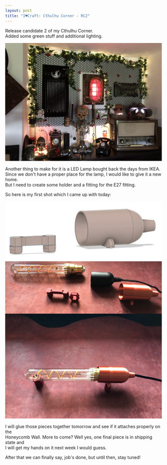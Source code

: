 ```yaml
---
layout: post
title: "I♥Craft: Cthulhu Corner - RC2"
---
```


Release candidate 2 of my Cthulhu Corner.  
Added some green stuff and additional lighting.

![Cthulhu Corner RC2](/assets/pix/CthulhuCorner_RC2.JPG) 

Another thing to make for it is a LED Lamp bought back the days from IKEA.  
Since we don't have a proper place for the lamp, I would like to give it a new home.  
But I need to create some holder and a fitting for the E27 fitting.

So here is my first shot which I came up with today:

![Cthulhu Corner Collage](/assets/pix/CthulhuCorner_E27_CAD.png)   
![Cthulhu Corner Collage](/assets/pix/CthulhuCorner_E27_Print.jpg)

I will glue those pieces together tomorrow and see if it attaches properly on the  
Honeycomb Wall. More to come? Well yes, one final piece is in shipping state and  
I will get my hands on it next week I would guess.

After that we can finally say, job's done, but until then, stay tuned!